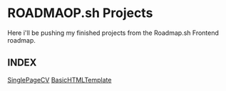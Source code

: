 # ROADMAOP.sh Projects

Here i'll be pushing my finished projects from the Roadmap.sh Frontend roadmap.

## INDEX
[SinglePageCV](https://roadmap.sh/projects/single-page-cv)
[BasicHTMLTemplate](https://roadmap.sh/projects/basic-html-website)

